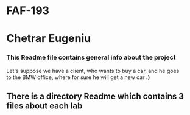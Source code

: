 # FAF-193 
# Chetrar Eugeniu

### This Readme file contains general info about the project

Let's suppose we have a client, who wants to buy a car, and he goes  
to the BMW office, where for sure he will get a new car **:)** 


## There is a directory Readme which contains 3 files about each lab

